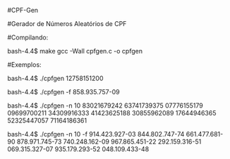 #CPF-Gen

#Gerador de Números Aleatórios de CPF

#Compilando:

bash-4.4$ make
gcc -Wall cpfgen.c -o cpfgen

#Exemplos:

bash-4.4$ ./cpfgen
12758151200

bash-4.4$ ./cpfgen -f
858.935.757-09

bash-4.4$ ./cpfgen -n 10
83021679242
63741739375
07776155179
09699700211
34309916333
41423625188
30855962089
17644946365
52325447057
71164186361

bash-4.4$ ./cpfgen -n 10 -f
914.423.927-03
844.802.747-74
661.477.681-90
878.971.745-73
740.248.162-09
967.865.451-22
292.159.316-51
069.315.327-07
935.179.293-52
048.109.433-48
 
